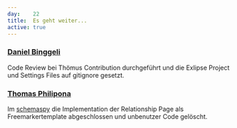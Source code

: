```yaml
---
day: 	22
title:	Es geht weiter...
active: true
---
```


### [Daniel Binggeli](https://github.com/drnoa)
Code Review bei Thömus Contribution durchgeführt und die Exlipse Project und Settings Files auf gitignore gesetzt.

### [Thomas Philipona](https://github.com/phil-pona)
Im [schemaspy](https://github.com/drnoa/schemaspy) die Implementation der Relationship Page als Freemarkertemplate abgeschlossen und unbenutzer Code gelöscht.
